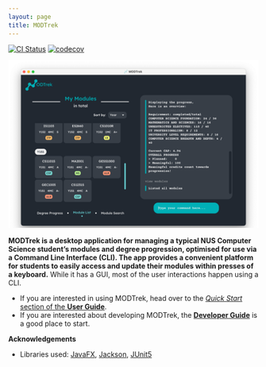 ```yaml
---
layout: page
title: MODTrek
---
```


[![CI Status](https://github.com/AY2223S2-CS2103T-T13-1/tp/workflows/Java%20CI/badge.svg)](https://github.com/AY2223S2-CS2103T-T13-1/tp/workflows/Java%20CI/badge.svg)
[![codecov](https://codecov.io/gh/AY2223S2-CS2103T-T13-1/tp/branch/master/graph/badge.svg)](https://codecov.io/gh/AY2223S2-CS2103T-T13-1/tp/branch/master/graph/badge.svg)

![Ui](images/Ui.png)

**MODTrek is a desktop application for managing a typical NUS Computer Science student’s modules and degree progression, optimised for use via a Command Line Interface (CLI). The app provides a convenient platform for students to easily access and update their modules within presses of a keyboard.**
While it has a GUI, most of the user interactions happen using a CLI.

* If you are interested in using MODTrek, head over to the [_Quick Start_ section of the **User Guide**](UserGuide.html#quick-start).
* If you are interested about developing MODTrek, the [**Developer Guide**](DeveloperGuide.html) is a good place to start.


**Acknowledgements**

* Libraries used: [JavaFX](https://openjfx.io/), [Jackson](https://github.com/FasterXML/jackson), [JUnit5](https://github.com/junit-team/junit5)
